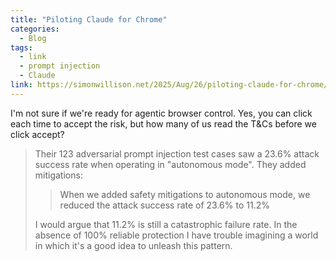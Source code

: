 ```yaml
---
title: "Piloting Claude for Chrome"
categories:
  - Blog
tags:
  - link
  - prompt injection
  - Claude
link: https://simonwillison.net/2025/Aug/26/piloting-claude-for-chrome/
---
```


I'm not sure if we're ready for agentic browser control. Yes, you can click each time to accept the risk, but how many of us read the T&Cs before we click accept?

> Their 123 adversarial prompt injection test cases saw a 23.6% attack success rate when operating in "autonomous mode". They added mitigations:
>
> > When we added safety mitigations to autonomous mode, we reduced the attack success rate of 23.6% to 11.2%
>
> I would argue that 11.2% is still a catastrophic failure rate. In the absence of 100% reliable protection I have trouble imagining a world in which it's a good idea to unleash this pattern.
>